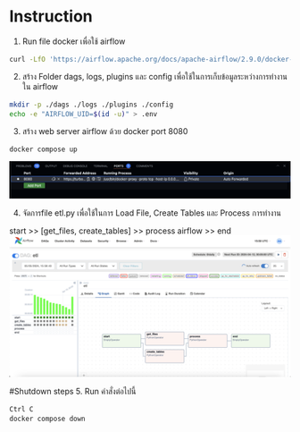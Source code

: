 # Instruction

1. Run file docker เพื่อใช้ airflow 
```sh
curl -LfO 'https://airflow.apache.org/docs/apache-airflow/2.9.0/docker-compose.yaml'
```

2. สร้าง Folder dags, logs, plugins และ config เพื่อใช้ในการเก็บข้อมูลระหว่างการทำงานใน airflow
```sh
mkdir -p ./dags ./logs ./plugins ./config
echo -e "AIRFLOW_UID=$(id -u)" > .env
```

3. สร้าง web server airflow ด้วย docker port 8080 
```sh
docker compose up
```
![alt text](image.png)

4. จัดการfile etl.py เพื่อใช้ในการ Load File, Create Tables และ Process การทำงาน

start >> [get_files, create_tables] >> process airflow >> end
![alt text](image-1.png)


#Shutdown steps
5. Run คำสั่งต่อไปนี้ 
```sh
Ctrl C
docker compose down
```
